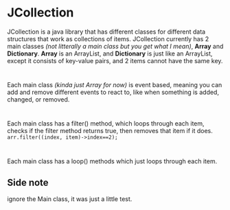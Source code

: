 # JCollection
JCollection is a java library that has different classes for different data structures that work as collections of items.
JCollection currently has 2 main classes <i>(not litterally a main class but you get what I mean)</i>, <b>Array</b> and <b>Dictionary</b>.
<b>Array</b> is an ArrayList, and <b>Dictionary</b> is just like an ArrayList, except it consists of key-value pairs, and 2 items cannot have the same key.
# 
Each main class <i>(kinda just Array for now)</i> is event based, meaning you can add and remove different events to react to, like when something is added, changed, or removed.
# 
Each main class has a filter() method, which loops through each item, checks if the filter method returns true, then removes that item if it does.
<code>arr.filter((index, item)->index==2);</code>
# 
Each main class has a loop() methods which just loops through each item.
## Side note
ignore the Main class, it was just a little test.
